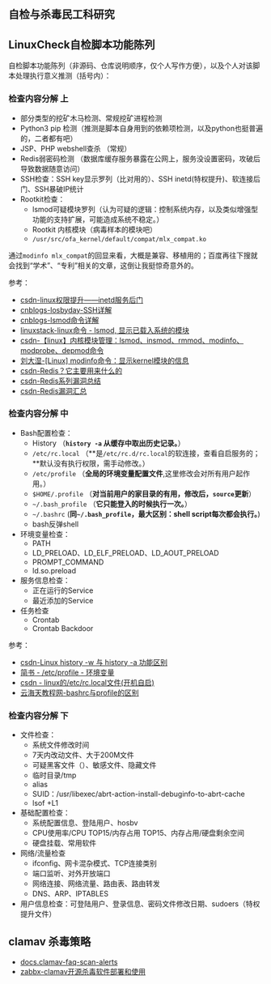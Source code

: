 ## 自检与杀毒民工科研究

## LinuxCheck自检脚本功能陈列

自检脚本功能陈列（非源码、仓库说明顺序，仅个人写作方便），以及个人对该脚本处理执行意义推测（括号内）：

### 检查内容分解 上

* 部分类型的挖矿木马检测、常规挖矿进程检测
* Python3 pip 检测（推测是脚本自身用到的依赖项检测，以及python也挺普遍的，二者都有吧）
* JSP、PHP webshell查杀 （常规）
* Redis弱密码检测 （数据库缓存服务暴露在公网上，服务没设置密码，攻破后导致数据随意访问）
* SSH检查：SSH key显示罗列（比对用的）、SSH inetd(特权提升)、软连接后门、SSH暴破IP统计
* Rootkit检查：
    * lsmod可疑模块罗列（认为可疑的逻辑：控制系统内存，以及类似增强型功能的支持扩展，可能造成系统不稳定。）
    * Rootkit 内核模块（病毒样本的模块吧）
    * `/usr/src/ofa_kernel/default/compat/mlx_compat.ko`

通过`modinfo mlx_compat`的回显来看，大概是兼容、移植用的；百度再往下搜就会找到“学术”、“专利”相关的文章，这倒让我挺惊奇意外的。

参考：

* [csdn-linux权限提升——inetd服务后门](https://blog.csdn.net/qq_50854790/article/details/123014484)
* [cnblogs-losbyday-SSH详解](https://www.cnblogs.com/losbyday/p/5859880.html)
* [cnblogs-lsmod命令详解](https://www.cnblogs.com/machangwei-8/p/10398706.html)
* [linuxstack-linux命令 - lsmod, 显示已载入系统的模块](https://www.oomspot.com/post/linuxminglinglsmodxianshiyizairuxitongdemokuai)
* [csdn-【linux】内核模块管理：lsmod、insmod、rmmod、modinfo、modprobe、depmod命令](https://blog.csdn.net/bandaoyu/article/details/128582615)
* [刘大湿-[Linux] modinfo命令：显示kernel模块的信息](https://www.liuzhongwei.com/page/2194.html)
* [csdn-Redis？它主要用来什么的](https://blog.csdn.net/u014723137/article/details/125658176)
* [csdn-Redis系列漏洞总结](https://blog.csdn.net/weixin_52118430/article/details/127441743)
* [csdn-Redis漏洞汇总](https://blog.csdn.net/Jietewang/article/details/119540542)

### 检查内容分解 中

* Bash配置检查：
    * History （**`history -a` 从缓存中取出历史记录。**）
    * `/etc/rc.local` （**是`/etc/rc.d/rc.local`的软连接，查看自启服务的；**默认没有执行权限，需手动修改。）
    * `/etc/profile` （**全局的环境变量配置文件**,这里修改会对所有用户起作用。）
    * `$HOME/.profile` （**对当前用户的家目录的有用，修改后，`source`更新**）
    * `~/.bash_profile` （**它只能登入的时候执行一次。**）
    * `~/.bashrc` (**同`~/.bash_profile`，最大区别：shell script每次都会执行。**)
    * bash反弹shell
* 环境变量检查：
    * PATH
    * LD_PRELOAD、LD_ELF_PRELOAD、LD_AOUT_PRELOAD
    * PROMPT_COMMAND
    * ld.so.preload
* 服务信息检查：
    * 正在运行的Service
    * 最近添加的Service
* 任务检查
    * Crontab
    * Crontab Backdoor

参考：

* [csdn-Linux history -w 与 history -a 功能区别](https://blog.csdn.net/weixin_44629980/article/details/124467009)
* [简书 - /etc/profile - 环境变量](https://www.jianshu.com/p/1dd22f5b521a)
* [csdn - linux的/etc/rc.local文件(开机自启)](https://blog.csdn.net/ws_kfxd/article/details/110088503)
* [云海天教程网-bashrc与profile的区别](https://www.yht7.com/news/9382)


### 检查内容分解 下

* 文件检查：
    * 系统文件修改时间
    * 7天内改动文件、大于200M文件
    * 可疑黑客文件（）、敏感文件、隐藏文件
    * 临时目录/tmp 
    * alias
    * SUID：/usr/libexec/abrt-action-install-debuginfo-to-abrt-cache
    * lsof +L1
* 基础配置检查：
    * 系统配置信息、登陆用户、hosbv
    * CPU使用率/CPU TOP15/内存占用 TOP15、内存占用/硬盘剩余空间
    * 硬盘挂载、常用软件
* 网络/流量检查
    * ifconfig、网卡混杂模式、TCP连接类别
    * 端口监听、对外开放端口
    * 网络连接、网络流量、路由表、路由转发
    * DNS、ARP、IPTABLES
* 用户信息检查：可登陆用户、登录信息、密码文件修改日期、sudoers（特权提升文件）



## clamav 杀毒策略


* [docs.clamav-faq-scan-alerts](https://docs.clamav.net/faq/faq-scan-alerts.html)
* [zabbx-clamav开源杀毒软件部署和使用](https://www.zabbx.cn/archives/clamav开源杀毒软件部署和使用)